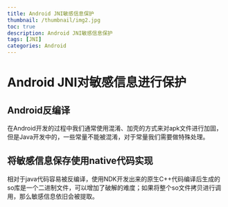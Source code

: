 ```yaml
---
title: Android JNI敏感信息保护
thumbnail: /thumbnail/img2.jpg
toc: true
description: Android JNI敏感信息保护
tags: [JNI]
categories: Android
---
```



# Android JNI对敏感信息进行保护

## Android反编译

在Android开发的过程中我们通常使用混淆、加壳的方式来对apk文件进行加固，但是Java开发中的，一些常量不能被混淆，对于常量我们需要做特殊处理。

<!--more-->

## 将敏感信息保存使用native代码实现

相对于java代码容易被反编译，使用NDK开发出来的原生C++代码编译后生成的so库是一个二进制文件，可以增加了破解的难度；如果将整个so文件拷贝进行调用，那么敏感信息依旧会被提取。







